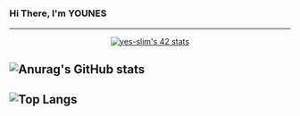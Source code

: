 # <h3 font-famly="bison">Hi There, I'm YOUNES </h3>

---

<div align="center">
  <a href="https://github.com/JaeSeoKim/badge42"><img src="https://badge42.vercel.app/api/v2/cl9smgnrq00250fju0ztclesb/stats?cursusId=21&coalitionId=80" alt="yes-slim's 42 stats" /></a>
</div>

![Anurag's GitHub stats](https://github-readme-stats.vercel.app/api?username=BL4Z3-y&show_icons=true&theme=highcontrast) <br>
---
![Top Langs](https://github-readme-stats.vercel.app/api/top-langs/?username=BL4Z3-y&layout=compact&theme=dracula)
---
